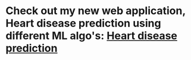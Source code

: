# Check out my new web application, Heart disease prediction using different ML algo's: [Heart disease prediction ](https://github.com/tinkukalluri/Heart_disease_prediction)
